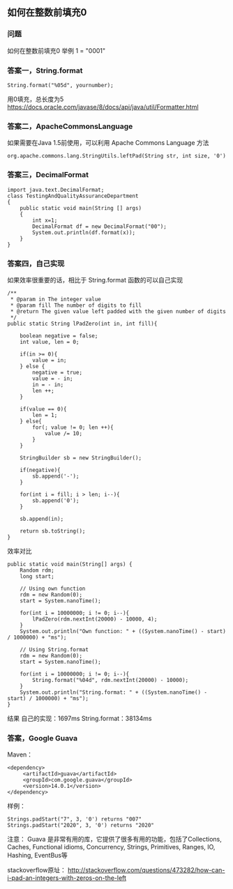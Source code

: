 ## 如何在整数前填充0

### 问题
如何在整数前填充0
举例 1 = "0001"


### 答案一，String.format

    String.format("%05d", yournumber);

用0填充，总长度为5
https://docs.oracle.com/javase/8/docs/api/java/util/Formatter.html

### 答案二，ApacheCommonsLanguage
如果需要在Java 1.5前使用，可以利用 Apache Commons Language 方法

    org.apache.commons.lang.StringUtils.leftPad(String str, int size, '0')
    
### 答案三，DecimalFormat
    import java.text.DecimalFormat;
    class TestingAndQualityAssuranceDepartment
    {
        public static void main(String [] args)
        {
            int x=1;
            DecimalFormat df = new DecimalFormat("00");
            System.out.println(df.format(x));
        }
    }
    
### 答案四，自己实现
如果效率很重要的话，相比于 String.format 函数的可以自己实现

    /**
     * @param in The integer value
     * @param fill The number of digits to fill
     * @return The given value left padded with the given number of digits
     */
    public static String lPadZero(int in, int fill){
    
        boolean negative = false;
        int value, len = 0;
    
        if(in >= 0){
            value = in;
        } else {
            negative = true;
            value = - in;
            in = - in;
            len ++;
        }
    
        if(value == 0){
            len = 1;
        } else{         
            for(; value != 0; len ++){
                value /= 10;
            }
        }
    
        StringBuilder sb = new StringBuilder();
    
        if(negative){
            sb.append('-');
        }
    
        for(int i = fill; i > len; i--){
            sb.append('0');
        }
    
        sb.append(in);
    
        return sb.toString();       
    }
    
 效率对比
 
    public static void main(String[] args) {
        Random rdm;
        long start; 
    
        // Using own function
        rdm = new Random(0);
        start = System.nanoTime();
    
        for(int i = 10000000; i != 0; i--){
            lPadZero(rdm.nextInt(20000) - 10000, 4);
        }
        System.out.println("Own function: " + ((System.nanoTime() - start) / 1000000) + "ms");
    
        // Using String.format
        rdm = new Random(0);        
        start = System.nanoTime();
    
        for(int i = 10000000; i != 0; i--){
            String.format("%04d", rdm.nextInt(20000) - 10000);
        }
        System.out.println("String.format: " + ((System.nanoTime() - start) / 1000000) + "ms");
    }
    
  结果
  自己的实现：1697ms
  String.format：38134ms

### 答案，Google Guava
Maven：

    <dependency>
         <artifactId>guava</artifactId>
         <groupId>com.google.guava</groupId>
         <version>14.0.1</version>
    </dependency>
样例：

    Strings.padStart("7", 3, '0') returns "007"
    Strings.padStart("2020", 3, '0') returns "2020"
注意：
Guava 是非常有用的库，它提供了很多有用的功能，包括了Collections, Caches, Functional idioms, Concurrency, Strings, Primitives, Ranges, IO, Hashing, EventBus等


stackoverflow原址：
http://stackoverflow.com/questions/473282/how-can-i-pad-an-integers-with-zeros-on-the-left